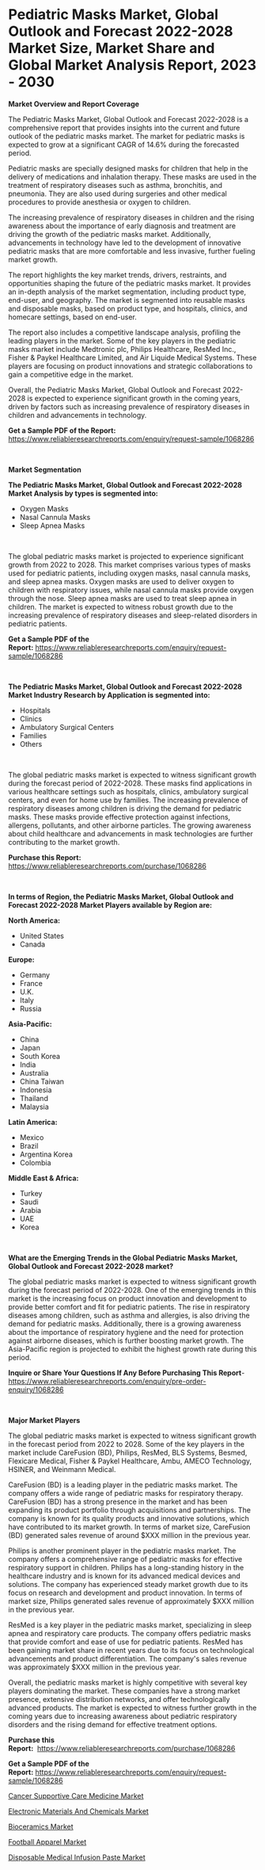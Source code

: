 <p><h1>Pediatric Masks Market, Global Outlook and Forecast 2022-2028 Market Size, Market Share and Global Market Analysis Report, 2023 - 2030</h1></p><p><strong>Market Overview and Report Coverage</strong></p>
<p><p>The Pediatric Masks Market, Global Outlook and Forecast 2022-2028 is a comprehensive report that provides insights into the current and future outlook of the pediatric masks market. The market for pediatric masks is expected to grow at a significant CAGR of 14.6% during the forecasted period.</p><p>Pediatric masks are specially designed masks for children that help in the delivery of medications and inhalation therapy. These masks are used in the treatment of respiratory diseases such as asthma, bronchitis, and pneumonia. They are also used during surgeries and other medical procedures to provide anesthesia or oxygen to children.</p><p>The increasing prevalence of respiratory diseases in children and the rising awareness about the importance of early diagnosis and treatment are driving the growth of the pediatric masks market. Additionally, advancements in technology have led to the development of innovative pediatric masks that are more comfortable and less invasive, further fueling market growth.</p><p>The report highlights the key market trends, drivers, restraints, and opportunities shaping the future of the pediatric masks market. It provides an in-depth analysis of the market segmentation, including product type, end-user, and geography. The market is segmented into reusable masks and disposable masks, based on product type, and hospitals, clinics, and homecare settings, based on end-user.</p><p>The report also includes a competitive landscape analysis, profiling the leading players in the market. Some of the key players in the pediatric masks market include Medtronic plc, Philips Healthcare, ResMed Inc., Fisher & Paykel Healthcare Limited, and Air Liquide Medical Systems. These players are focusing on product innovations and strategic collaborations to gain a competitive edge in the market.</p><p>Overall, the Pediatric Masks Market, Global Outlook and Forecast 2022-2028 is expected to experience significant growth in the coming years, driven by factors such as increasing prevalence of respiratory diseases in children and advancements in technology.</p></p>
<p><strong>Get a Sample PDF of the Report:</strong> <a href="https://www.reliableresearchreports.com/enquiry/request-sample/1068286">https://www.reliableresearchreports.com/enquiry/request-sample/1068286</a></p>
<p>&nbsp;</p>
<p><strong>Market Segmentation</strong></p>
<p><strong>The Pediatric Masks Market, Global Outlook and Forecast 2022-2028 Market Analysis by types is segmented into:</strong></p>
<p><ul><li>Oxygen Masks</li><li>Nasal Cannula Masks</li><li>Sleep Apnea Masks</li></ul></p>
<p>&nbsp;</p>
<p><p>The global pediatric masks market is projected to experience significant growth from 2022 to 2028. This market comprises various types of masks used for pediatric patients, including oxygen masks, nasal cannula masks, and sleep apnea masks. Oxygen masks are used to deliver oxygen to children with respiratory issues, while nasal cannula masks provide oxygen through the nose. Sleep apnea masks are used to treat sleep apnea in children. The market is expected to witness robust growth due to the increasing prevalence of respiratory diseases and sleep-related disorders in pediatric patients.</p></p>
<p><strong>Get a Sample PDF of the Report:</strong>&nbsp;<a href="https://www.reliableresearchreports.com/enquiry/request-sample/1068286">https://www.reliableresearchreports.com/enquiry/request-sample/1068286</a></p>
<p>&nbsp;</p>
<p><strong>The Pediatric Masks Market, Global Outlook and Forecast 2022-2028 Market Industry Research by Application is segmented into:</strong></p>
<p><ul><li>Hospitals</li><li>Clinics</li><li>Ambulatory Surgical Centers</li><li>Families</li><li>Others</li></ul></p>
<p>&nbsp;</p>
<p><p>The global pediatric masks market is expected to witness significant growth during the forecast period of 2022-2028. These masks find applications in various healthcare settings such as hospitals, clinics, ambulatory surgical centers, and even for home use by families. The increasing prevalence of respiratory diseases among children is driving the demand for pediatric masks. These masks provide effective protection against infections, allergens, pollutants, and other airborne particles. The growing awareness about child healthcare and advancements in mask technologies are further contributing to the market growth.</p></p>
<p><strong>Purchase this Report:</strong>&nbsp; <a href="https://www.reliableresearchreports.com/purchase/1068286">https://www.reliableresearchreports.com/purchase/1068286</a></p>
<p>&nbsp;</p>
<p><strong>In terms of Region, the Pediatric Masks Market, Global Outlook and Forecast 2022-2028 Market Players available by Region are:</strong></p>
<p>
    <p> <strong> North America: </strong>
        <ul>
            <li>United States</li>
            <li>Canada</li>
        </ul>
        </p> 
    <p> <strong> Europe: </strong>
        <ul>
            <li>Germany</li>
            <li>France</li>
            <li>U.K.</li>
            <li>Italy</li>
            <li>Russia</li>
        </ul>
        </p> 
    <p> <strong> Asia-Pacific: </strong>
        <ul>
            <li>China</li>
            <li>Japan</li>
            <li>South Korea</li>
            <li>India</li>
            <li>Australia</li>
            <li>China Taiwan</li>
            <li>Indonesia</li>
            <li>Thailand</li>
            <li>Malaysia</li>
        </ul>
        </p> 
    <p> <strong> Latin America: </strong>
        <ul>
            <li>Mexico</li>
            <li>Brazil</li>
            <li>Argentina Korea</li>
            <li>Colombia</li>
        </ul>
        </p> 
    <p> <strong> Middle East & Africa: </strong>
        <ul>
            <li>Turkey</li>
            <li>Saudi</li>
            <li>Arabia</li>
            <li>UAE</li>
            <li>Korea</li>
        </ul>
    </p>
    </p>
<p>&nbsp;</p>
<p><strong>What are the Emerging Trends in the Global Pediatric Masks Market, Global Outlook and Forecast 2022-2028 market?</strong></p>
<p><p>The global pediatric masks market is expected to witness significant growth during the forecast period of 2022-2028. One of the emerging trends in this market is the increasing focus on product innovation and development to provide better comfort and fit for pediatric patients. The rise in respiratory diseases among children, such as asthma and allergies, is also driving the demand for pediatric masks. Additionally, there is a growing awareness about the importance of respiratory hygiene and the need for protection against airborne diseases, which is further boosting market growth. The Asia-Pacific region is projected to exhibit the highest growth rate during this period.</p></p>
<p><strong>Inquire or Share Your Questions If Any Before Purchasing This Report</strong>- <a href="https://www.reliableresearchreports.com/enquiry/pre-order-enquiry/1068286">https://www.reliableresearchreports.com/enquiry/pre-order-enquiry/1068286</a></p>
<p>&nbsp;</p>
<p><strong>Major Market Players</strong></p>
<p><p>The global pediatric masks market is expected to witness significant growth in the forecast period from 2022 to 2028. Some of the key players in the market include CareFusion (BD), Philips, ResMed, BLS Systems, Besmed, Flexicare Medical, Fisher & Paykel Healthcare, Ambu, AMECO Technology, HSINER, and Weinmann Medical.</p><p>CareFusion (BD) is a leading player in the pediatric masks market. The company offers a wide range of pediatric masks for respiratory therapy. CareFusion (BD) has a strong presence in the market and has been expanding its product portfolio through acquisitions and partnerships. The company is known for its quality products and innovative solutions, which have contributed to its market growth. In terms of market size, CareFusion (BD) generated sales revenue of around $XXX million in the previous year.</p><p>Philips is another prominent player in the pediatric masks market. The company offers a comprehensive range of pediatric masks for effective respiratory support in children. Philips has a long-standing history in the healthcare industry and is known for its advanced medical devices and solutions. The company has experienced steady market growth due to its focus on research and development and product innovation. In terms of market size, Philips generated sales revenue of approximately $XXX million in the previous year.</p><p>ResMed is a key player in the pediatric masks market, specializing in sleep apnea and respiratory care products. The company offers pediatric masks that provide comfort and ease of use for pediatric patients. ResMed has been gaining market share in recent years due to its focus on technological advancements and product differentiation. The company's sales revenue was approximately $XXX million in the previous year.</p><p>Overall, the pediatric masks market is highly competitive with several key players dominating the market. These companies have a strong market presence, extensive distribution networks, and offer technologically advanced products. The market is expected to witness further growth in the coming years due to increasing awareness about pediatric respiratory disorders and the rising demand for effective treatment options.</p></p>
<p><strong>Purchase this Report:</strong>&nbsp;&nbsp;<a href="https://www.reliableresearchreports.com/purchase/1068286">https://www.reliableresearchreports.com/purchase/1068286</a></p>
<p></p>
<p><strong>Get a Sample PDF of the Report:</strong>&nbsp;<a href="https://www.reliableresearchreports.com/enquiry/request-sample/1068286">https://www.reliableresearchreports.com/enquiry/request-sample/1068286</a></p>
<p><p><a href="https://issuu.com/reportprime-2/docs/cancer-supportive-care-medicine-market-size-2030.p?fr=xKAE9_zU1NQ">Cancer Supportive Care Medicine Market</a></p><p><a href="https://medium.com/@flee.calm.mark/electronic-materials-and-chemicals-market-size-growth-forecast-2023-2030-0c2c8cabbd0e">Electronic Materials And Chemicals Market</a></p><p><a href="https://medium.com/@earn.only.flood/bioceramics-market-size-growth-forecast-2023-2030-3ba0eb6abc4b">Bioceramics Market</a></p><p><a href="https://www.linkedin.com/pulse/football-apparel-market-size-share-global-analysis-report-2023-lt7mf/">Football Apparel Market</a></p><p><a href="https://www.reportprime.com/disposable-medical-infusion-paste-r8727">Disposable Medical Infusion Paste Market</a></p></p>